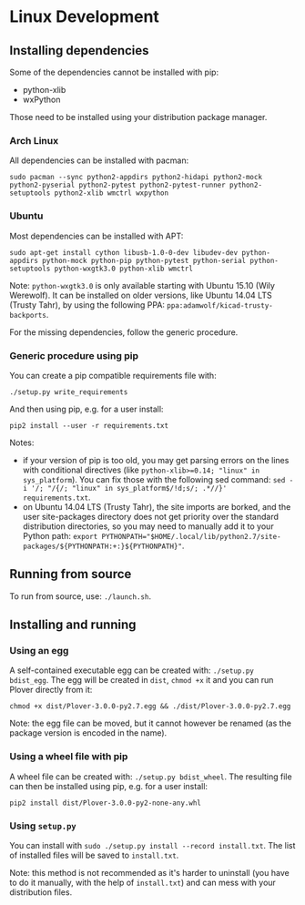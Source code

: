 # Linux Development

## Installing dependencies

Some of the dependencies cannot be installed with pip:

* python-xlib
* wxPython

Those need to be installed using your distribution package manager.

### Arch Linux

All dependencies can be installed with pacman:

`sudo pacman --sync python2-appdirs python2-hidapi python2-mock python2-pyserial python2-pytest python2-pytest-runner python2-setuptools python2-xlib wmctrl wxpython`

### Ubuntu

Most dependencies can be installed with APT:

`sudo apt-get install cython libusb-1.0-0-dev libudev-dev python-appdirs python-mock python-pip python-pytest python-serial python-setuptools python-wxgtk3.0 python-xlib wmctrl`

Note: `python-wxgtk3.0` is only available starting with Ubuntu 15.10 (Wily Werewolf). It can be installed on older versions, like Ubuntu 14.04 LTS (Trusty Tahr), by using the following PPA: `ppa:adamwolf/kicad-trusty-backports`.

For the missing dependencies, follow the generic procedure.

### Generic procedure using pip

You can create a pip compatible requirements file with:

`./setup.py write_requirements`

And then using pip, e.g. for a user install:

`pip2 install --user -r requirements.txt`

Notes:
- if your version of pip is too old, you may get parsing errors on the lines with conditional directives (like `python-xlib>=0.14; "linux" in sys_platform`). You can fix those with the following sed command: `sed -i '/; "/{/; "linux" in sys_platform$/!d;s/; .*//}' requirements.txt`.
- on Ubuntu 14.04 LTS (Trusty Tahr), the site imports are borked, and the user site-packages directory does not get priority over the standard distribution directories, so you may need to manually add it to your Python path: `export PYTHONPATH="$HOME/.local/lib/python2.7/site-packages/${PYTHONPATH:+:}${PYTHONPATH}"`.

## Running from source

To run from source, use: `./launch.sh`.

## Installing and running

### Using an egg

A self-contained executable egg can be created with: `./setup.py bdist_egg`. The egg will be created in `dist`, `chmod +x` it and you can run Plover directly from it:

`chmod +x dist/Plover-3.0.0-py2.7.egg && ./dist/Plover-3.0.0-py2.7.egg`

Note: the egg file can be moved, but it cannot however be renamed (as the package version is encoded in the name).

### Using a wheel file with pip

A wheel file can be created with: `./setup.py bdist_wheel`. The resulting file can then be installed using pip, e.g. for a user install:

`pip2 install dist/Plover-3.0.0-py2-none-any.whl`

### Using `setup.py`

You can install with `sudo ./setup.py install --record install.txt`. The list of installed files will be saved to `install.txt`.

Note: this method is not recommended as it's harder to uninstall (you have to do it manually, with the help of `install.txt`) and can mess with your distribution files.
